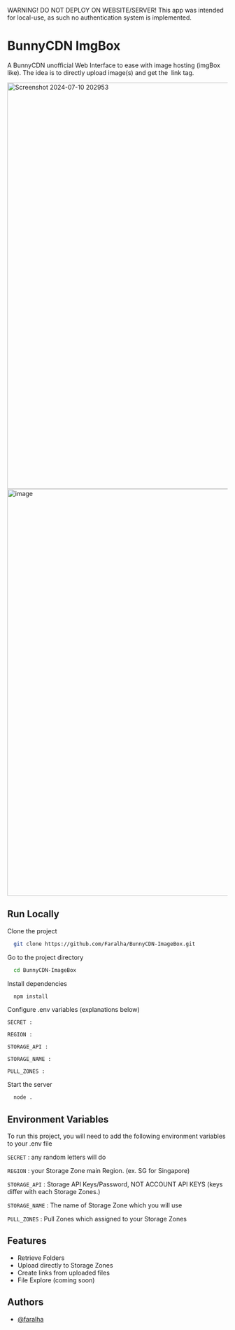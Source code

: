 WARNING! DO NOT DEPLOY ON WEBSITE/SERVER! This app was intended for local-use, as such no authentication system is implemented. 

# BunnyCDN ImgBox

A BunnyCDN unofficial Web Interface to ease with image hosting (imgBox like). The idea is to directly upload image(s) and get the <img> link tag.


<img width="928" alt="Screenshot 2024-07-10 202953" src="https://github.com/Faralha/BunnyCDN-ImageBox/assets/69440085/130f60f7-817d-49e2-b55c-38890a531a3e">

<img width="929" alt="image" src="https://github.com/Faralha/BunnyCDN-ImageBox/assets/69440085/808f533f-29dd-405c-ac16-3f701e576607">


## Run Locally

Clone the project

```bash
  git clone https://github.com/Faralha/BunnyCDN-ImageBox.git
```

Go to the project directory

```bash
  cd BunnyCDN-ImageBox
```

Install dependencies

```bash
  npm install
```

Configure .env variables (explanations below)
```env
SECRET : 

REGION : 

STORAGE_API : 

STORAGE_NAME :

PULL_ZONES :
```

Start the server

```bash
  node .
```


## Environment Variables

To run this project, you will need to add the following environment variables to your .env file

`SECRET` : any random letters will do

`REGION` : your Storage Zone main Region. (ex. SG for Singapore)

`STORAGE_API` : Storage API Keys/Password, NOT ACCOUNT API KEYS (keys differ with each Storage Zones.)

`STORAGE_NAME` : The name of Storage Zone which you will use

`PULL_ZONES` : Pull Zones which assigned to your Storage Zones


## Features

- Retrieve Folders
- Upload directly to Storage Zones
- Create links from uploaded files
- File Explore (coming soon)


## Authors

- [@faralha](https://www.github.com/faralha)

